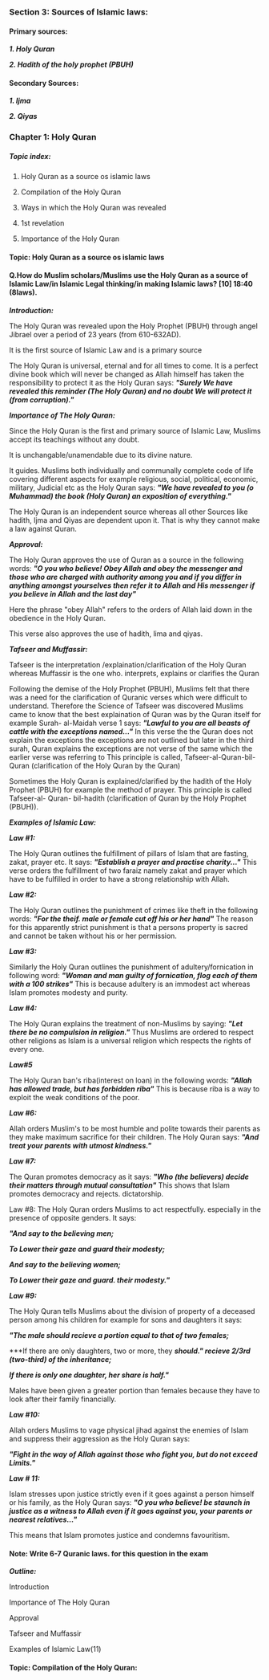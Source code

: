 ### Section 3: Sources of Islamic laws:

#### Primary sources:

***1. Holy Quran***

***2. Hadith of the holy prophet (PBUH)***

#### Secondary Sources:

***1. Ijma***

***2. Qiyas***

### Chapter 1: Holy Quran

##### Topic index:

1. Holy Quran as a source os islamic laws

2. Compilation of the Holy Quran

3. Ways in which the Holy Quran was revealed

4. 1st revelation

5. Importance of the Holy Quran

#### Topic: Holy Quran as a source os islamic laws

#### Q.How do Muslim scholars/Muslims use the Holy Quran as a source of Islamic Law/in Islamic Legal thinking/in making Islamic laws? [10] 18:40 (8laws).

***Introduction:***

The Holy Quran was revealed upon the Holy Prophet (PBUH) through angel Jibrael over a period of 23 years  (from 610-632AD). 

It is the first source of Islamic Law and is a primary source 

The Holy Quran is universal, eternal and for all times to come. It is a perfect divine book which will never be
changed as Allah himself has taken the responsibility to protect it as the Holy Quran says:
***"Surely We have revealed this reminder (The Holy Quran) and no doubt We will protect it (from corruption)."***

***Importance of The Holy Quran:***

Since the Holy Quran is the first and primary source of
Islamic Law, Muslims accept its teachings without
any doubt.

It is unchangable/unamendable due to its divine nature.

It guides. Muslims both individually and communally
complete code of life covering different aspects
for example religious, social, political, economic, military, Judicial etc as the Holy Quran says:
***"We have revealed to you (o Muhammad) the book (Holy Quran) an exposition of everything."***
 
The Holy Quran is an independent source whereas all
other Sources like hadith, Ijma and Qiyas are dependent
upon it. That is why they cannot make a law against Quran. 

***Approval:***

The Holy Quran approves the use of Quran as a source in
the following words:
***"O you who believe! Obey Allah and obey the messenger and those who are charged with authority among you and if you differ in anything amongst yourselves then refer it to Allah and His messenger if you believe in Allah and the last day"***

Here the phrase "obey Allah" refers to the orders of Allah laid down in the obedience in the Holy Quran.

This verse also approves the use of hadith, lima and qiyas.

***Tafseer and Muffassir:***

Tafseer is the interpretation /explaination/clarification of the Holy Quran whereas Muffassir is the one who. interprets, explains or clarifies the Quran

Following the demise of the Holy Prophet (PBUH), Muslims felt that there was a need for the clarification of Quranic verses which were difficult to understand. Therefore the Science  of Tafseer was  discovered Muslims came to know that the best explaination of Quran was by the Quran itself for example Surah- al-Maidah verse 1 says:
***"Lawful to you are all beasts of cattle with the
exceptions named..."***
In this verse the the Quran  does not explain the exceptions the exceptions are not outlined but later in the third surah, Quran explains the exceptions are not verse of the same which the earlier verse was referring to This principle is called, Tafseer-al-Quran-bil-Quran (clarification of the Holy Quran by the Quran) 

Sometimes the Holy Quran is explained/clarified by the hadith of the Holy Prophet (PBUH) for example the method of prayer. This principle is called Tafseer-al- Quran- bil-hadith (clarification of Quran by the Holy Prophet (PBUH)).

***Examples of Islamic Law:***

***Law #1:***

The Holy Quran outlines the fulfillment of pillars of
Islam that are fasting, zakat, prayer etc. It says:
***"Establish a prayer and practise charity..."***
This verse orders the fulfillment of two faraiz namely
zakat and prayer which have to be fulfilled in order
to have a strong relationship with Allah.

***Law #2:***

The Holy Quran outlines the punishment of crimes like theft in the following words: 
***"For the theif. male or female cut off his or her hand"*** 
The reason for this apparently strict punishment is that a persons property is sacred and cannot be taken
without his or her permission.

***Law #3:***

Similarly the Holy Quran outlines the punishment of
adultery/fornication in following word:
***"Woman and man guilty of fornication, flog each of
them with a 100 strikes"***
This is because adultery is an immodest act whereas Islam promotes modesty and purity.

***Law #4:***

The Holy Quran explains the treatment of non-Muslims by
saying:
***"Let there be no compulsion in religion."***
Thus Muslims are ordered to respect other religions as Islam is a universal religion which respects the rights of every one.

***Law#5***

The Holy Quran ban's riba(interest on loan) in the following words:
***"Allah has allowed trade, but has forbidden riba"***
This is because riba is a way to exploit the weak conditions of the poor. 

***Law #6:***

Allah orders Muslim's to be most humble and polite towards their parents as they make maximum sacrifice for their children. The Holy Quran says:
***"And treat your parents with utmost kindness."***

***Law #7:***

The Quran promotes democracy as it says:
***"Who (the believers) decide their matters through mutual consultation"***
This shows that Islam promotes democracy and rejects.
dictatorship.

Law #8:
The Holy Quran orders Muslims to act respectfully.
especially in the presence of opposite genders. It says:

***"And say to the believing men;***

***To Lower their gaze and guard their modesty;***

***And say to the believing women;***

***To Lower their gaze and guard. their modesty."***

***Law #9:***

The Holy Quran tells Muslims about the division of
property of a deceased person among his children for
example for sons and daughters it says: 

***"The male should recieve a portion equal to that of two females;***

***If there are only daughters, two or more, they ***should."
recieve 2/3rd (two-third) of the inheritance;***

***If there is only one daughter, her share is half."***

Males have been given a greater portion than females
because they have to look after their family financially.

***Law #10:***

Allah orders Muslims to vage physical jihad against the
enemies of Islam and suppress their aggression as the Holy Quran says:

***"Fight in the way of Allah against those who fight you, but do not exceed Limits."***

***Law # 11:***

Islam stresses upon justice strictly even if it goes against a person himself or his family, as the Holy Quran says:
***"O you who believe! be staunch in justice as a witness to Allah even if it goes against you, your parents or nearest relatives..."***

This means that Islam promotes justice and condemns
favouritism.

#### Note: Write 6-7 Quranic laws. for this question in the exam 

***Outline:***

Introduction

Importance of The Holy Quran

Approval

Tafseer and Muffassir

Examples of Islamic Law(11) 

#### Topic: Compilation of the Holy Quran:

